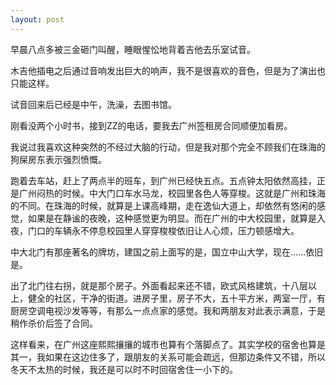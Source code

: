 ```yaml
---
layout: post
---
```

早晨八点多被三金砸门叫醒，睡眼惺忪地背着吉他去乐室试音。

木吉他插电之后通过音响发出巨大的响声，我不是很喜欢的音色，但是为了演出也只能这样。

试音回来后已经是中午，洗澡，去图书馆。

刚看没两个小时书，接到ZZ的电话，要我去广州签租房合同顺便加看房。

我说过我喜欢这种突然的不经过大脑的行动，但是我对那个完全不顾我们在珠海的狗屎房东表示强烈愤慨。

跑着去车站，赶上了两点半的班车，到广州已经快五点。五点钟太阳依然高挂，正是广州闷热的时候。中大门口车水马龙，校园里各色人等穿梭。这就是广州和珠海的不同。在珠海的时候，就算是上课高峰期，走在逸仙大道上，却依然有悠闲的感觉，如果是在静谧的夜晚，这种感觉更为明显。而在广州的中大校园里，就算是入夜，门口的车辆永不停息校园里人穿穿梭梭依旧让人心烦，压力顿感增大。

中大北门有那座著名的牌坊，建国之前上面写的是，国立中山大学，现在……依旧是。

出了北门往右拐，就是那个房子。外面看起来还不错，欧式风格建筑，十八层以上，健全的社区，干净的街道。进房子里，房子不大，五十平方米，两室一厅，有厨房空调电视沙发等等，有那么一点点家的感觉。我和两朋友对此表示满意，于是稍作杀价后签了合同。

这样看来，在广州这座熙熙攘攘的城市也算有个落脚点了。其实学校的宿舍也算是其一，我如果在这边住多了，跟朋友的关系可能会疏远，但那边条件又不错，所以冬天不太热的时候，我还是可以时不时回宿舍住一小下的。
